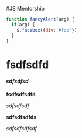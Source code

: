 #JS Mentorship

```javascript
function fancyAlert(arg) {
  if(arg) {
    $.facebox({div:'#foo'})
  }
}
```

# **fsdfsdfd**
#### *sdfsdfsd*


**fsdfsdfsdfd**


*sdfsdfsdf*

__sdfsdfsdfds__

_sdfsdfsdfsdf_